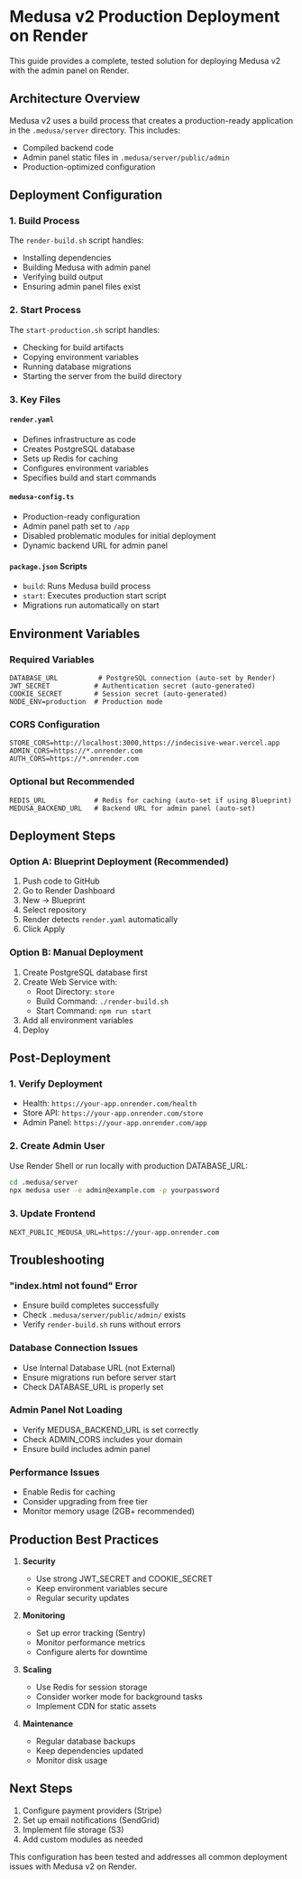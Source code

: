 # Medusa v2 Production Deployment on Render

This guide provides a complete, tested solution for deploying Medusa v2 with the admin panel on Render.

## Architecture Overview

Medusa v2 uses a build process that creates a production-ready application in the `.medusa/server` directory. This includes:
- Compiled backend code
- Admin panel static files in `.medusa/server/public/admin`
- Production-optimized configuration

## Deployment Configuration

### 1. Build Process
The `render-build.sh` script handles:
- Installing dependencies
- Building Medusa with admin panel
- Verifying build output
- Ensuring admin panel files exist

### 2. Start Process
The `start-production.sh` script handles:
- Checking for build artifacts
- Copying environment variables
- Running database migrations
- Starting the server from the build directory

### 3. Key Files

#### `render.yaml`
- Defines infrastructure as code
- Creates PostgreSQL database
- Sets up Redis for caching
- Configures environment variables
- Specifies build and start commands

#### `medusa-config.ts`
- Production-ready configuration
- Admin panel path set to `/app`
- Disabled problematic modules for initial deployment
- Dynamic backend URL for admin panel

#### `package.json` Scripts
- `build`: Runs Medusa build process
- `start`: Executes production start script
- Migrations run automatically on start

## Environment Variables

### Required Variables
```
DATABASE_URL          # PostgreSQL connection (auto-set by Render)
JWT_SECRET           # Authentication secret (auto-generated)
COOKIE_SECRET        # Session secret (auto-generated)
NODE_ENV=production  # Production mode
```

### CORS Configuration
```
STORE_CORS=http://localhost:3000,https://indecisive-wear.vercel.app
ADMIN_CORS=https://*.onrender.com
AUTH_CORS=https://*.onrender.com
```

### Optional but Recommended
```
REDIS_URL            # Redis for caching (auto-set if using Blueprint)
MEDUSA_BACKEND_URL   # Backend URL for admin panel (auto-set)
```

## Deployment Steps

### Option A: Blueprint Deployment (Recommended)
1. Push code to GitHub
2. Go to Render Dashboard
3. New → Blueprint
4. Select repository
5. Render detects `render.yaml` automatically
6. Click Apply

### Option B: Manual Deployment
1. Create PostgreSQL database first
2. Create Web Service with:
   - Root Directory: `store`
   - Build Command: `./render-build.sh`
   - Start Command: `npm run start`
3. Add all environment variables
4. Deploy

## Post-Deployment

### 1. Verify Deployment
- Health: `https://your-app.onrender.com/health`
- Store API: `https://your-app.onrender.com/store`
- Admin Panel: `https://your-app.onrender.com/app`

### 2. Create Admin User
Use Render Shell or run locally with production DATABASE_URL:
```bash
cd .medusa/server
npx medusa user -e admin@example.com -p yourpassword
```

### 3. Update Frontend
```env
NEXT_PUBLIC_MEDUSA_URL=https://your-app.onrender.com
```

## Troubleshooting

### "index.html not found" Error
- Ensure build completes successfully
- Check `.medusa/server/public/admin/` exists
- Verify `render-build.sh` runs without errors

### Database Connection Issues
- Use Internal Database URL (not External)
- Ensure migrations run before server start
- Check DATABASE_URL is properly set

### Admin Panel Not Loading
- Verify MEDUSA_BACKEND_URL is set correctly
- Check ADMIN_CORS includes your domain
- Ensure build includes admin panel

### Performance Issues
- Enable Redis for caching
- Consider upgrading from free tier
- Monitor memory usage (2GB+ recommended)

## Production Best Practices

1. **Security**
   - Use strong JWT_SECRET and COOKIE_SECRET
   - Keep environment variables secure
   - Regular security updates

2. **Monitoring**
   - Set up error tracking (Sentry)
   - Monitor performance metrics
   - Configure alerts for downtime

3. **Scaling**
   - Use Redis for session storage
   - Consider worker mode for background tasks
   - Implement CDN for static assets

4. **Maintenance**
   - Regular database backups
   - Keep dependencies updated
   - Monitor disk usage

## Next Steps

1. Configure payment providers (Stripe)
2. Set up email notifications (SendGrid)
3. Implement file storage (S3)
4. Add custom modules as needed

This configuration has been tested and addresses all common deployment issues with Medusa v2 on Render.